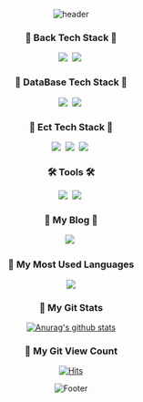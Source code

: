 <div align="center">

![header](https://capsule-render.vercel.app/api?type=waving&color=auto&height=200&section=header&text=HelloWorld!%20🥳&fontSize=50&animation=twinkling)

</div>

<!-- <img src="https://img.shields.io/badge/${아이콘}-${색상}?style=${뱃지스타일}&logo=${텍스트}&logoColor=${텍스트 색상}"/></a>&nbsp -->
<h3 align="center">🍳 Back Tech Stack 🍳</h3>
<p align="center">
  <img src="https://img.shields.io/badge/JAVA-F53916?style=flat&logo=JAVA&logoColor=white"/></a>&nbsp
  <img src="https://img.shields.io/badge/SpringBoot-6DB33F?style=flat&logo=Spring Boot&logoColor=white"/></a>&nbsp
</p>

<h3 align="center">💽 DataBase Tech Stack 💽</h3>
<p align="center">
  <img src="https://img.shields.io/badge/MySql-E6B91E?style=flat&logo=MySql&logoColor=white"/></a>&nbsp
  <img src="https://img.shields.io/badge/Maria-00599C?style=flat&logo=mariadb&logoColor=white"/></a>&nbsp
</p>

<h3 align="center">📎 Ect Tech Stack 📎</h3>
<p align="center">
  <img src="https://img.shields.io/badge/Docker-DB3552?style=flat&logo=Docker&logoColor=white"/></a>&nbsp
  <img src="https://img.shields.io/badge/aws-333664?style=flat&logo=amazon-aws&logoColor=white"/></a>&nbsp
  <img src="https://img.shields.io/badge/Git-C71D23?style=flat&logo=Git&logoColor=white"/></a>&nbsp
</p>

<h3 align="center">🛠 Tools 🛠</h3>
<p align="center">
  <img src="https://img.shields.io/badge/IntelliJ IDEA-161A36?style=flat&logo=IntelliJ IDEA&logoColor=white"/></a>&nbsp
  <img src="https://img.shields.io/badge/GitHub-333664?style=flat&logo=GitHub&logoColor=white"/></a>&nbsp
</p>

<h3 align="center"> 🌈 My Blog 🌈 </h3>
<p align="center">
  <a href="https://geombong.github.io/"><img src="https://img.shields.io/badge/Blog-000000?style=flat&logo=GitHub&logoColor=white"/></a>&nbsp
</p>

<h3 align="center">👻 My Most Used Languages </h3>
<p align="center">
  <a href="https://github.com/geombong">
    <img align="center" src="https://github-readme-stats.vercel.app/api/top-langs/?username=geombong&layout=compact&show_icons=true&show_owner=ture&hide_title=true&theme=nord&hide=Objective%2DC,c,scss,shell,ruby,dart,swift" />
  </a>

<div align="center" style="text-align:center">
<h3 align="center">👻 My Git Stats</h3>

[![Anurag's github stats](https://github-readme-stats.vercel.app/api?username=geombong&show_icons=true&theme=radical)](https://github.com/anuraghazra/github-readme-stats)

</div>

<div align="center">

<h3 align="center">👻 My Git View Count </h3>
<!-- Git View Count -->

[![Hits](https://hits.seeyoufarm.com/api/count/incr/badge.svg?url=https%3A%2F%2Fgithub.com%2FBlack-bong&count_bg=%2339BCC8&title_bg=%23000000&icon=github.svg&icon_color=%23FFFFFF&title=hits&edge_flat=false)](https://hits.seeyoufarm.com)

</div>


<div align="center">

![Footer](https://capsule-render.vercel.app/api?type=waving&color=auto&height=100&section=footer)

</div>
